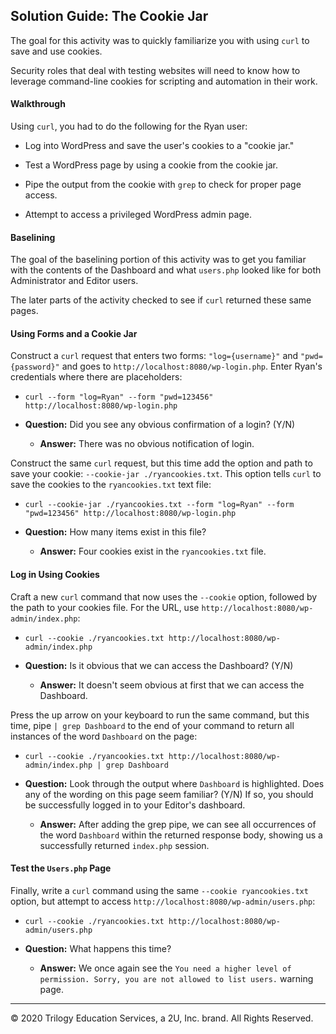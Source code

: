 ## Solution Guide: The Cookie Jar

The goal for this activity was to quickly familiarize you with using `curl` to save and use cookies.

Security roles that deal with testing websites will need to know how to leverage command-line cookies for scripting and automation in their work.

#### Walkthrough

Using `curl`, you had to do the following for the Ryan user:

  - Log into WordPress and save the user's cookies to a "cookie jar."

  - Test a WordPress page by using a cookie from the cookie jar.

  - Pipe the output from the cookie with `grep` to check for proper page access.

  - Attempt to access a privileged WordPress admin page.

#### Baselining

The goal of the baselining portion of this activity was to get you familiar with the contents of the Dashboard and what `users.php` looked like for both Administrator and Editor users. 

  The later parts of the activity checked to see if `curl` returned these same pages.

#### Using Forms and a Cookie Jar

Construct a `curl` request that enters two forms: `"log={username}"` and `"pwd={password}"` and goes to `http://localhost:8080/wp-login.php`. Enter Ryan's credentials where there are placeholders:

- `curl --form "log=Ryan" --form "pwd=123456" http://localhost:8080/wp-login.php` 

- **Question:** Did you see any obvious confirmation of a login? (Y/N)

    - **Answer:** There was no obvious notification of login.

Construct the same `curl` request, but this time add the option and path to save your cookie: `--cookie-jar ./ryancookies.txt`. This option tells `curl` to save the cookies to the `ryancookies.txt` text file:

- `curl --cookie-jar ./ryancookies.txt --form "log=Ryan" --form "pwd=123456" http://localhost:8080/wp-login.php`

 - **Question:** How many items exist in this file?
    - **Answer:** Four cookies exist in the `ryancookies.txt` file.

#### Log in Using Cookies

Craft a new `curl` command that now uses the `--cookie` option, followed by the path to your cookies file. For the URL, use `http://localhost:8080/wp-admin/index.php`:

- `curl --cookie ./ryancookies.txt http://localhost:8080/wp-admin/index.php` 

- **Question:** Is it obvious that we can access the Dashboard? (Y/N)
    
    - **Answer:** It doesn't seem obvious at first that we can access the Dashboard.


Press the up arrow on your keyboard to run the same command, but this time, pipe `| grep Dashboard` to the end of your command to return all instances of the word `Dashboard` on the page:

- `curl --cookie ./ryancookies.txt http://localhost:8080/wp-admin/index.php | grep Dashboard`

- **Question:** Look through the output where `Dashboard` is highlighted. Does any of the wording on this page seem familiar? (Y/N) If so, you should be successfully logged in to your Editor's dashboard.

  - **Answer:** After adding the grep pipe, we can see all occurrences of the word `Dashboard` within the returned response body, showing us a successfully returned `index.php` session.

#### Test the `Users.php` Page

Finally, write a `curl` command using the same `--cookie ryancookies.txt` option, but attempt to access `http://localhost:8080/wp-admin/users.php`:

- `curl --cookie ./ryancookies.txt http://localhost:8080/wp-admin/users.php`

- **Question:** What happens this time?
  - **Answer:** We once again see the `You need a higher level of permission. Sorry, you are not allowed to list users.` warning page.


---
© 2020 Trilogy Education Services, a 2U, Inc. brand. All Rights Reserved.  
